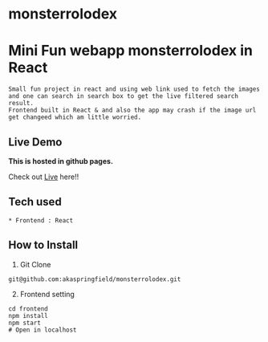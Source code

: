 # monsterrolodex

# Mini Fun webapp monsterrolodex in React

```
Small fun project in react and using web link used to fetch the images and one can search in search box to get the live filtered search result.
Frontend built in React & and also the app may crash if the image url get changeed which am little worried.

```

## Live Demo

**This is hosted in github pages.**

Check out [Live](https://akaspringfield.github.io/monsterrolodex/) here!!

## Tech used

```
* Frontend : React 
```

## How to Install

1. Git Clone

```
git@github.com:akaspringfield/monsterrolodex.git
```

2. Frontend setting

```
cd frontend
npm install
npm start
# Open in localhost

```
